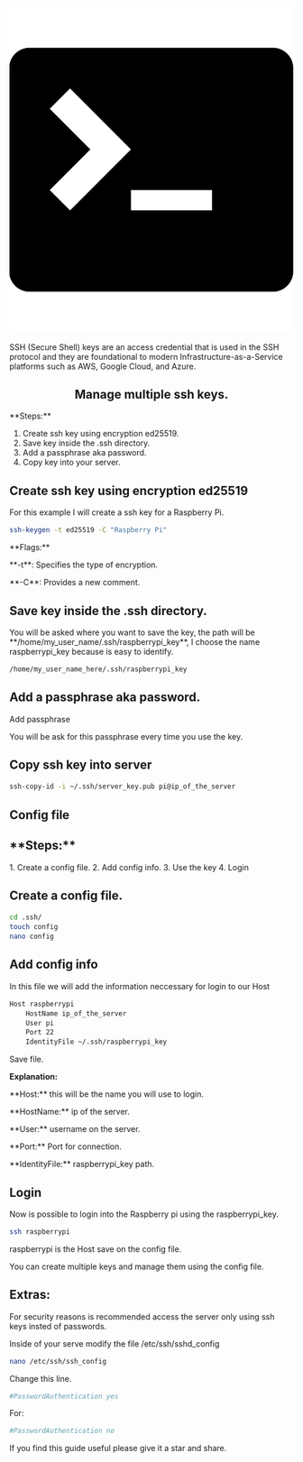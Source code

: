<div align='ceter'>
    <img src="./assets/terminal-logo.png" alt="teminal logo" />
</div>

<p>SSH (Secure Shell) keys are an access credential that is used in the SSH protocol and they 
are foundational to modern Infrastructure-as-a-Service platforms such as AWS, Google Cloud, and Azure.</p>

<h2 align='center'>Manage multiple ssh keys.</h2>

<p>**Steps:**</p>

1. Create ssh key using encryption ed25519.
2. Save key inside the .ssh directory.
3. Add a passphrase aka password.
4. Copy key into your server.

<h2>Create ssh key using encryption ed25519</h2>

<p>For this example I will create a ssh key for a Raspberry Pi.</p>

```bash
ssh-keygen -t ed25519 -C "Raspberry Pi"
```
<p>**Flags:**</p>

<p>**-t**: Specifies the type of encryption.</p>
<p>**-C**: Provides a new comment.</p>

<h2>Save key inside the .ssh directory.</h2>

<p>You will be asked where you want to save the key, the path will be **/home/my_user_name/.ssh/raspberrypi_key**, I choose the name raspberrypi_key because is easy to identify.</p>

```bash
/home/my_user_name_here/.ssh/raspberrypi_key
```

<h2>Add a passphrase aka password.</h2>

<p>Add passphrase</p>

<p>You will be ask for this passphrase every time you use the key.</p>

<h2>Copy ssh key into server</h2>

```bash
ssh-copy-id -i ~/.ssh/server_key.pub pi@ip_of_the_server
```

<h2>Config file</h2>

<h2>**Steps:**</h2>
1. Create a config file.
2. Add config info.
3. Use the key
4. Login

<h2>Create a config file.</h2>

```bash
cd .ssh/
touch config
nano config
```

<h2>Add config info </h2>

<p>In this file we will add the information neccessary for login to our Host</p>

```bash
Host raspberrypi
    HostName ip_of_the_server
    User pi
    Port 22
    IdentityFile ~/.ssh/raspberrypi_key
```
<p>Save file.</p>

**Explanation:**

<p>**Host:** this will be the name you will use to login.</p>
<p>**HostName:** ip of the server.</p>
<p>**User:** username on the server.</p>
<p>**Port:** Port for connection.</p>
<p>**IdentityFile:** raspberrypi_key path.</p>

<h2>Login</h2>

<p>Now is possible to login into the Raspberry pi using the raspberrypi_key.</p>

```bash
ssh raspberrypi
```

<p>raspberrypi is the Host save on the config file.</p>

<p>You can create multiple keys and manage them using the config file.</p>

<h2>Extras:</h2>

<p>For security reasons is recommended access the server only using ssh keys insted of passwords.</p>

<p>Inside of your serve modify the file /etc/ssh/sshd_config</p>

```bash
nano /etc/ssh/ssh_config
```

<p>Change this line.</p>

```bash
#PasswordAuthentication yes
```
<p>For:</p>

```bash
#PasswordAuthentication no
```

<p>If you find this guide useful please give it a star and share.</p>
